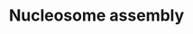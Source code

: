 ---
annotations:
- type: Pathway Ontology
  value: regulatory pathway
- type: Pathway Ontology
  value: '"pathway pertinent to DNA replication and repair'
authors:
- MaintBot
- ReactomeTeam
- Anwesha
- Ryanmiller
description: The formation of centromeric chromatin assembly outside the context of
  DNA replication  involves the assembly of  nucleosomes containing the histone H3
  variant CenH3 (also called CENP-A).  View original pathway at [http://www.reactome.org/PathwayBrowser/#DIAGRAM=774815
  Reactome].
last-edited: 2021-01-25
organisms:
- Homo sapiens
redirect_from:
- /index.php/Pathway:WP1874
- /instance/WP1874
schema-jsonld:
- '@context': https://schema.org/
  '@id': https://wikipathways.github.io/pathways/WP1874.html
  '@type': Dataset
  creator:
    '@type': Organization
    name: WikiPathways
  description: The formation of centromeric chromatin assembly outside the context
    of DNA replication  involves the assembly of  nucleosomes containing the histone
    H3 variant CenH3 (also called CENP-A).  View original pathway at [http://www.reactome.org/PathwayBrowser/#DIAGRAM=774815
    Reactome].
  keywords:
  - 'HIST1H2BM '
  - 'HIST2H2AC '
  - 'DNA '
  - CCAN:DNA:CASC5
  - 'HIST1H2BB '
  - Histone H2B
  - 'H2AFJ '
  - complex
  - nucleosome
  - 'HIST1H2AD '
  - Histone H2A
  - 'CENPT '
  - 'APITD1 '
  - HJURP:NPM1:RBBP4:RBBP7:RUVBL1:CENPA:H4
  - CCAN:DNA:CASC5:Centromeric nucleosome:RSF complex
  - CCAN:DNA:CASC5:Mis18
  - complex:HJURP
  - 'HIST1H2BJ '
  - 'OIP5 '
  - 'CENPI '
  - 'CENPC '
  - RSF Complex
  - 'H2AFV '
  - Mis18 Complex
  - 'CENPW '
  - 'CENPO '
  - 'HIST1H2BO '
  - 'HIST2H2AA3 '
  - complex:CENPA:H4
  - 'MIS18BP1 '
  - 'HIST1H2AB '
  - 'CENPL '
  - 'HIST2H2BE '
  - 'HIST1H2BL '
  - 'HIST1H2AJ '
  - 'HIST1H2BK '
  - 'SMARCA5 '
  - 'NPM1 '
  - 'CENPK '
  - 'HIST1H2BH '
  - 'HIST1H2BC '
  - 'CENPH '
  - 'RBBP7 '
  - 'MIS18A '
  - 'CENPM '
  - HJURP:NPM1:RBBP4:RBBP7:RUVBL1
  - 'ITGB3BP '
  - 'HJURP '
  - 'CENPA '
  - 'H2AFZ '
  - 'HIST1H2BA '
  - 'CENPP '
  - 'RBBP4 '
  - 'HIST1H2BD '
  - 'RUVBL1 '
  - 'MLF1IP '
  - 'CASC5 '
  - 'RSF1 '
  - 'CENPN '
  - 'H2BFS '
  - 'CENPQ '
  - 'HIST1H4 '
  - 'H2AFB1 '
  - 'STRA13 '
  - 'HIST1H2BN '
  - complex:CENPA
  - 'HIST3H2BB '
  - 'HIST1H2AC '
  - 'H2AFX '
  license: CC0
  name: Nucleosome assembly
seo: CreativeWork
title: Nucleosome assembly
wpid: WP1874
---